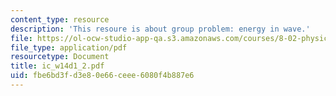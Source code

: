 ```yaml
---
content_type: resource
description: 'This resoure is about group problem: energy in wave.'
file: https://ol-ocw-studio-app-qa.s3.amazonaws.com/courses/8-02-physics-ii-electricity-and-magnetism-spring-2007/fbe6bd3fd3e80e66ceee6080f4b887e6_ic_w14d1_2.pdf
file_type: application/pdf
resourcetype: Document
title: ic_w14d1_2.pdf
uid: fbe6bd3f-d3e8-0e66-ceee-6080f4b887e6
---
```

